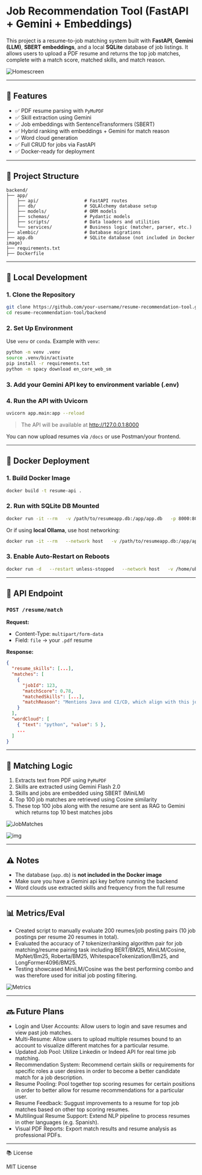 # Job Recommendation Tool (FastAPI + Gemini + Embeddings)

This project is a resume-to-job matching system built with **FastAPI**, **Gemini (LLM)**, **SBERT embeddings**, and a local **SQLite** database of job listings. It allows users to upload a PDF resume and returns the top job matches, complete with a match score, matched skills, and match reason.

![Homescreen](img_scr/HomeScreen.png)

---

## 🚀 Features

- ✅ PDF resume parsing with `PyMuPDF`
- ✅ Skill extraction using Gemini
- ✅ Job embeddings with SentenceTransformers (SBERT)
- ✅ Hybrid ranking with embeddings + Gemini for match reason
- ✅ Word cloud generation
- ✅ Full CRUD for jobs via FastAPI
- ✅ Docker-ready for deployment

---

## 🧱 Project Structure

```
backend/
├── app/
│   ├── api/                 # FastAPI routes
│   ├── db/                  # SQLAlchemy database setup
│   ├── models/              # ORM models
│   ├── schemas/             # Pydantic models
│   ├── scripts/             # Data loaders and utilities
│   └── services/            # Business logic (matcher, parser, etc.)
├── alembic/                 # Database migrations
├── app.db                   # SQLite database (not included in Docker image)
├── requirements.txt
├── Dockerfile
```

---

## 🧪 Local Development

### 1. Clone the Repository

```bash
git clone https://github.com/your-username/resume-recommendation-tool.git
cd resume-recommendation-tool/backend
```

### 2. Set Up Environment

Use `venv` or `conda`. Example with `venv`:

```bash
python -m venv .venv
source .venv/bin/activate
pip install -r requirements.txt
python -m spacy download en_core_web_sm
```

### 3. Add your Gemini API key to environment variable (.env)

### 4. Run the API with Uvicorn

```bash
uvicorn app.main:app --reload
```

> The API will be available at http://127.0.0.1:8000

You can now upload resumes via `/docs` or use Postman/your frontend.

---

## 🐳 Docker Deployment

### 1. Build Docker Image

```bash
docker build -t resume-api .
```

### 2. Run with SQLite DB Mounted

```bash
docker run -it --rm   -v /path/to/resumeapp.db:/app/app.db   -p 8000:8000   resume-api
```

Or if using **local Ollama**, use host networking:

```bash
docker run -it --rm   --network host   -v /path/to/resumeapp.db:/app/app.db   -p 8000:8000   resume-api
```

### 3. Enable Auto-Restart on Reboots

```bash
docker run -d   --restart unless-stopped   --network host   -v /home/ubuntu/resumeapp.db:/app/app.db   -p 8000:8000   resume-api
```

---

## 🔗 API Endpoint

### `POST /resume/match`

**Request:**

- Content-Type: `multipart/form-data`
- Field: `file` → your `.pdf` resume

**Response:**

```json
{
  "resume_skills": [...],
  "matches": [
    {
      "jobId": 123,
      "matchScore": 0.78,
      "matchedSkills": [...],
      "matchReason": "Mentions Java and CI/CD, which align with this job."
    }
  ],
  "wordCloud": [
    { "text": "python", "value": 5 },
    ...
  ]
}
```

---

## 🧠 Matching Logic

1. Extracts text from PDF using `PyMuPDF`
2. Skills are extracted using Gemini Flash 2.0
3. Skills and jobs are embedded using SBERT (MiniLM)
4. Top 100 job matches are retrieved using Cosine similarity
5. These top 100 jobs along with the resume are sent as RAG to Gemini which returns top 10 best matches jobs

![JobMatches](img_scr/JobMatches.png)

![img](img_scr/Match_2.png)

---

## ⚠️ Notes

- The database (`app.db`) is **not included in the Docker image**
- Make sure you have a Gemini api key before running the backend
- Word clouds use extracted skills and frequency from the full resume

---

## 📊 Metrics/Eval

* Created script to manually evaluate 200 reumes/job posting pairs (10 job postings per resume 20 resumes in total).
* Evaluated the accuracy of 7 tokenizer/ranking algorithm pair for job matching/resume pairing task including BERT/BM25, MiniLM/Cosine, MpNet/Bm25, Roberta/BM25, WhitespaceTokenization/Bm25, and LongFormer4096/BM25.
* Testing showcased MiniLM/Cosine was the best performing combo and was therefore used for initial job posting filtering.

![Metrics](img_scr/Metrics.png)

---

## 🔜 Future Plans

* Login and User Accounts: Allow users to login and save resumes and view past job matches.
* Multi-Resume: Allow users to upload multiple resumes bound to an account to visualize different matches for a particular resume.
* Updated Job Pool: Utilize Linkedin or Indeed API for real time job matching.
* Recommendation System: Recommend certain skills or requirements for specific roles a user desires in order to become a better candidate match for a job description.
* Resume Pooling: Pool together top scoring resumes for certain positions in order to better allow for resume recommendations for a particular user.
* Resume Feedback: Suggust improvements to a resume for top job matches based on other top scoring resumes.
* Multilingual Resume Support: Extend NLP pipeline to process resumes in other languages (e.g. Spanish).
* Visual PDF Reports: Export match results and resume analysis as professional PDFs.

---

📚 License

MIT License
